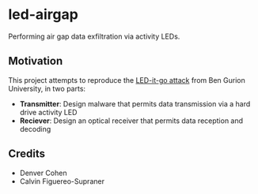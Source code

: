 # led-airgap
Performing air gap data exfiltration via activity LEDs.

## Motivation
This project attempts to reproduce the [LED-it-go attack][1] from Ben Gurion University, in two parts:
- **Transmitter**: Design malware that permits data transmission via a hard drive activity LED
- **Reciever**: Design an optical receiver that permits data reception and decoding

## Credits
- Denver Cohen
- Calvin Figuereo-Supraner

[1]: (https://arxiv.org/ftp/arxiv/papers/1702/1702.06715.pdf)

